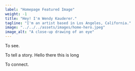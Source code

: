 ```yaml
---
label: "Homepage Featured Image"
weight: -1
title: "Hey! I'm Wendy Kauderer."
tagline: "I'm an artist based in Los Angeles, California."
image: "../../../assets/images/home-hero.jpeg"
image_alt: "A close-up drawing of an eye"
---
```


To see.

To tell a story. Hello there this is long

To connect.
